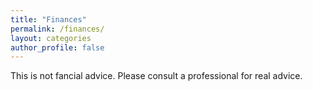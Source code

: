 ```yaml
---
title: "Finances"
permalink: /finances/
layout: categories
author_profile: false
---
```


This is not fancial advice. Please consult a professional for real advice.
